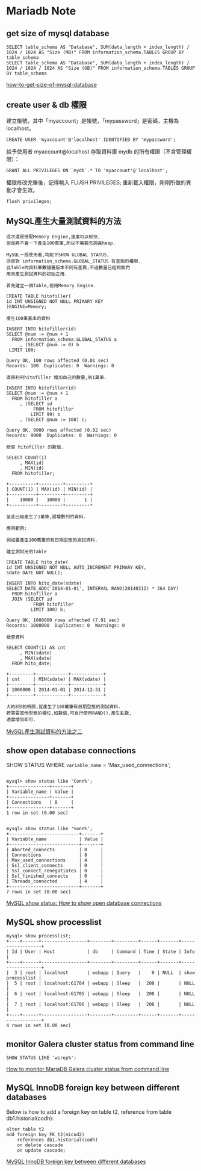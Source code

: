 Mariadb Note
=======

get size of mysql database
----------

```
SELECT table_schema AS "Database", SUM(data_length + index_length) / 1024 / 1024 AS "Size (MB)" FROM information_schema.TABLES GROUP BY table_schema
SELECT table_schema AS "Database", SUM(data_length + index_length) / 1024 / 1024 / 1024 AS "Size (GB)" FROM information_schema.TABLES GROUP BY table_schema

```

[how-to-get-size-of-mysql-database](https://stackoverflow.com/questions/1733507/how-to-get-size-of-mysql-database)

create user & db 權限
----------

建立帳號，其中「myaccount」是帳號，「mypassword」是密碼，主機為 localhost。

```
CREATE USER 'myaccount'@'localhost' IDENTIFIED BY 'mypassword';

```

給予使用者 myaccount@localhost 存取資料庫 mydb 的所有權限（不含管理權限）：

```
GRANT ALL PRIVILEGES ON `mydb`.* TO 'myaccount'@'localhost';

```

權限修改完畢後，記得輸入 FLUSH PRIVILEGES; 重新載入權限，剛剛所做的異動才會生效。

```
flush privileges;

```


MySQL產生大量測試資料的方法
----------

```
這次還是搭配Memory Engine,速度可以較快,
但是將不會一下產生100萬筆,所以不需要先調高heap.

MySQL一般使用者,均能下SHOW GLOBAL STATUS,
亦即對 information_schema.GLOBAL_STATUS 有查詢的權限.
此Table的資料筆數隨著版本不同有差異,不過數量已經夠我們
用來產生測試資料的初始之用.

首先建立一個Table,使用Memory Engine.

CREATE TABLE hitofiller(
id INT UNSIGNED NOT NULL PRIMARY KEY
)ENGINE=Memory;

產生100筆基本的資料

INSERT INTO hitofiller(id)
SELECT @num := @num + 1
  FROM information_schema.GLOBAL_STATUS a
     , (SELECT @num := 0) b
 LIMIT 100;

Query OK, 100 rows affected (0.01 sec)
Records: 100  Duplicates: 0  Warnings: 0

直接利用hitofiller 增加自己的數量,到1萬筆.

INSERT INTO hitofiller(id)
SELECT @num := @num + 1
  FROM hitofiller a
     , (SELECT id
          FROM hitofiller
         LIMIT 99) b
     , (SELECT @num := 100) c;

Query OK, 9900 rows affected (0.02 sec)
Records: 9900  Duplicates: 0  Warnings: 0

檢查 hitofiller 的數值.

SELECT COUNT(1)
     , MAX(id)
     , MIN(id)
  FROM hitofiller;

+----------+---------+---------+
| COUNT(1) | MAX(id) | MIN(id) |
+----------+---------+---------+
|    10000 |   10000 |       1 |
+----------+---------+---------+

至此已經產生了1萬筆,遞增數列的資料.

應用範例:

例如要產生100萬筆的有日期型態的測試資料.

建立測試用的Table

CREATE TABLE hito_date(
id INT UNSIGNED NOT NULL AUTO_INCREMENT PRIMARY KEY,
sdate DATE NOT NULL);

INSERT INTO hito_date(sdate)
SELECT DATE_ADD('2014-01-01', INTERVAL RAND(20140312) * 364 DAY)
  FROM hitofiller a
  JOIN (SELECT id 
          FROM hitofiller 
         LIMIT 100) b;

Query OK, 1000000 rows affected (7.91 sec)
Records: 1000000  Duplicates: 0  Warnings: 0

檢查資料

SELECT COUNT(1) AS cnt
     , MIN(sdate)
     , MAX(sdate)
  FROM hito_date;

+---------+------------+------------+
| cnt     | MIN(sdate) | MAX(sdate) |
+---------+------------+------------+
| 1000000 | 2014-01-01 | 2014-12-31 |
+---------+------------+------------+

大約8秒的時間,就產生了100萬筆有日期型態的測試資料.
若需要其他型態的欄位,如數值,可自行使用RAND(),產生亂數,
適當增加即可.

```

[MySQL產生測試資料的方法之二](https://ithelp.ithome.com.tw/articles/10147387?sc=pt)


show open database connections
----------

SHOW STATUS WHERE `variable_name` = 'Max_used_connections';

```

mysql> show status like 'Conn%';
+---------------+-------+
| Variable_name | Value |
+---------------+-------+
| Connections   | 8     | 
+---------------+-------+
1 row in set (0.00 sec)


mysql> show status like '%onn%';
+--------------------------+-------+
| Variable_name            | Value |
+--------------------------+-------+
| Aborted_connects         | 0     | 
| Connections              | 8     | 
| Max_used_connections     | 4     | 
| Ssl_client_connects      | 0     | 
| Ssl_connect_renegotiates | 0     | 
| Ssl_finished_connects    | 0     | 
| Threads_connected        | 4     | 
+--------------------------+-------+
7 rows in set (0.00 sec)

```

[MySQL show status: How to show open database connections](https://alvinalexander.com/blog/post/mysql/how-show-open-database-connections-mysql)


MySQL show processlist
----------

```
mysql> show processlist;
+----+------+-----------------+--------+---------+------+-------+------------------+
| Id | User | Host            | db     | Command | Time | State | Info             |
+----+------+-----------------+--------+---------+------+-------+------------------+
|  3 | root | localhost       | webapp | Query   |    0 | NULL  | show processlist | 
|  5 | root | localhost:61704 | webapp | Sleep   |  208 |       | NULL             | 
|  6 | root | localhost:61705 | webapp | Sleep   |  208 |       | NULL             | 
|  7 | root | localhost:61706 | webapp | Sleep   |  208 |       | NULL             | 
+----+------+-----------------+--------+---------+------+-------+------------------+
4 rows in set (0.00 sec)

```

monitor Galera cluster status from command line
----------

```
SHOW STATUS LIKE 'wsrep%';

```

[How to monitor MariaDB Galera cluster status from command line](https://serverfault.com/questions/676048/how-to-monitor-mariadb-galera-cluster-status-from-command-line)


MySQL InnoDB foreign key between different databases
----------

Below is how to add a foreign key on table t2, reference from table db1.historial(codh):

```
alter table t2
add foreign key FK_t2(micod2)
    references db1.historial(codh)
    on delete cascade
    on update cascade;
```

[MySQL InnoDB foreign key between different databases](https://stackoverflow.com/questions/3905013/mysql-innodb-foreign-key-between-different-databases)
